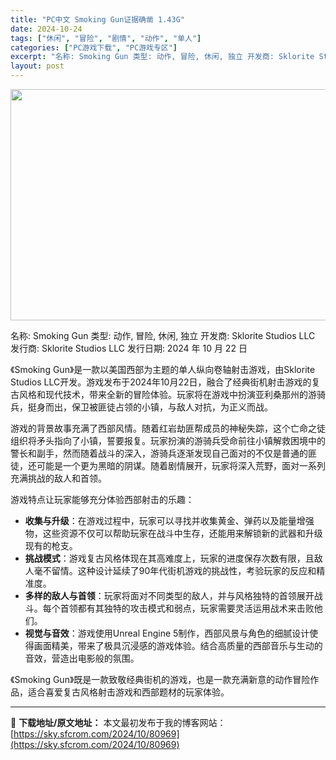 ```yaml
---
title: "PC中文 Smoking Gun证据确凿 1.43G"
date: 2024-10-24
tags: ["休闲", "冒险", "剧情", "动作", "单人"]
categories: ["PC游戏下载", "PC游戏专区"]
excerpt: "名称: Smoking Gun 类型: 动作, 冒险, 休闲, 独立 开发商: Sklorite Studios LLC 发行商: Sklorite Studios LLC 发行日期: 2024 年 10 月 22 日 《Smoking Gun》是一款以美国西部为主题的单人纵向卷轴射击游戏，由Skl&hellip;"
layout: post
---
```


<img class="aligncenter size-full wp-image-80970" src="https://sky.sfcrom.com/wp-content/uploads/2024/10/2024102400064835.webp" alt="" width="660" height="370" />

名称: Smoking Gun
类型: 动作, 冒险, 休闲, 独立
开发商: Sklorite Studios LLC
发行商: Sklorite Studios LLC
发行日期: 2024 年 10 月 22 日

《Smoking Gun》是一款以美国西部为主题的单人纵向卷轴射击游戏，由Sklorite Studios LLC开发。游戏发布于2024年10月22日，融合了经典街机射击游戏的复古风格和现代技术，带来全新的冒险体验。玩家将在游戏中扮演亚利桑那州的游骑兵，挺身而出，保卫被匪徒占领的小镇，与敌人对抗，为正义而战。

游戏的背景故事充满了西部风情。随着红岩劫匪帮成员的神秘失踪，这个亡命之徒组织将矛头指向了小镇，誓要报复。玩家扮演的游骑兵受命前往小镇解救困境中的警长和副手，然而随着战斗的深入，游骑兵逐渐发现自己面对的不仅是普通的匪徒，还可能是一个更为黑暗的阴谋。随着剧情展开，玩家将深入荒野，面对一系列充满挑战的敌人和首领。

游戏特点让玩家能够充分体验西部射击的乐趣：
<ul>
 	<li><strong>收集与升级</strong>：在游戏过程中，玩家可以寻找并收集黄金、弹药以及能量增强物，这些资源不仅可以帮助玩家在战斗中生存，还能用来解锁新的武器和升级现有的枪支。</li>
 	<li><strong>挑战模式</strong>：游戏复古风格体现在其高难度上，玩家的进度保存次数有限，且敌人毫不留情。这种设计延续了90年代街机游戏的挑战性，考验玩家的反应和精准度。</li>
 	<li><strong>多样的敌人与首领</strong>：玩家将面对不同类型的敌人，并与风格独特的首领展开战斗。每个首领都有其独特的攻击模式和弱点，玩家需要灵活运用战术来击败他们。</li>
 	<li><strong>视觉与音效</strong>：游戏使用Unreal Engine 5制作，西部风景与角色的细腻设计使得画面精美，带来了极具沉浸感的游戏体验。结合高质量的西部音乐与生动的音效，营造出电影般的氛围。</li>
</ul>
《Smoking Gun》既是一款致敬经典街机的游戏，也是一款充满新意的动作冒险作品，适合喜爱复古风格射击游戏和西部题材的玩家体验。

---
📖 **下载地址/原文地址：** 本文最初发布于我的博客网站：[https://sky.sfcrom.com/2024/10/80969](https://sky.sfcrom.com/2024/10/80969)
